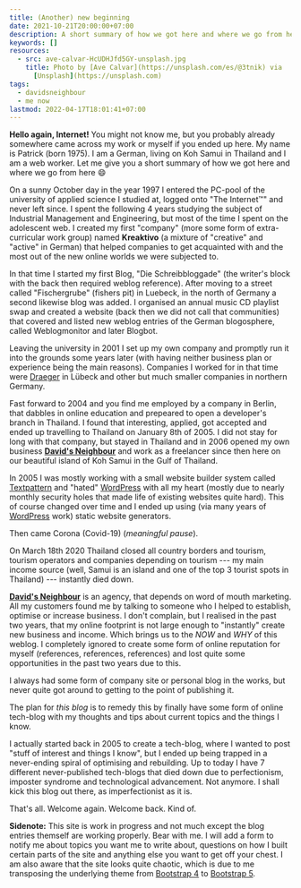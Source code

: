 ```yaml
---
title: (Another) new beginning
date: 2021-10-21T20:00:00+07:00
description: A short summary of how we got here and where we go from here.
keywords: []
resources:
  - src: ave-calvar-HcUDHJfd5GY-unsplash.jpg
    title: Photo by [Ave Calvar](https://unsplash.com/es/@3tnik) via
      [Unsplash](https://unsplash.com)
tags:
  - davidsneighbour
  - me now
lastmod: 2022-04-17T18:01:41+07:00
---
```


**Hello again, Internet!** You might not know me, but you probably already somewhere came across my work or myself if you ended up here. My name is Patrick (born 1975). I am a German, living on Koh Samui in Thailand and I am a web worker. Let me give you a short summary of how we got here and where we go from here :smile:

On a sunny October day in the year 1997 I entered the PC-pool of the university of applied science I studied at, logged onto "The Internet&trade;" and never left since. I spent the following 4 years studying the subject of Industrial Management and Engineering, but most of the time I spent on the adolescent web. I created my first "company" (more some form of extra-curricular work group) named **Kreaktivo** (a mixture of "creative" and "active" in German) that helped companies to get acquainted with and the most out of the new online worlds we were subjected to.

In that time I started my first Blog, "Die Schreibbloggade" (the writer's block with the back then required weblog reference). After moving to a street called "Fischergrube" (fishers pit) in Luebeck, in the north of Germany a second likewise blog was added. I organised an annual music CD playlist swap and created a website (back then we did not call that communities) that covered and listed new weblog entries of the German blogosphere, called Weblogmonitor and later Blogbot.

Leaving the university in 2001 I set up my own company and promptly run it into the grounds some years later (with having neither business plan or experience being the main reasons). Companies I worked for in that time were [Draeger](https://www.draeger.com/) in L&uuml;beck and other but much smaller companies in northern Germany.

Fast forward to 2004 and you find me employed by a company in Berlin, that dabbles in online education and prepeared to open a developer's branch in Thailand. I found that interesting, applied, got accepted and ended up travelling to Thailand on January 8th of 2005. I did not stay for long with that company, but stayed in Thailand and in 2006 opened my own business [**David's Neighbour**](https://davids-neighbour.com/) and work as a freelancer since then here on our beautiful island of Koh Samui in the Gulf of Thailand.

In 2005 I was mostly working with a small website builder system called [Textpattern](https://textpattern.com/) and "hated" [WordPress](https://wordpress.org) with all my heart (mostly due to nearly monthly security holes that made life of existing websites quite hard). This of course changed over time and I ended up using (via many years of [WordPress](https://wordpress.org) work) static website generators.

Then came Corona (Covid-19) (_meaningful pause_).

On March 18th 2020 Thailand closed all country borders and tourism, tourism operators and companies depending on tourism --- my main income source (well, Samui is an island and one of the top 3 tourist spots in Thailand) --- instantly died down.

[**David's Neighbour**](https://davids-neighbour.com/) is an agency, that depends on word of mouth marketing. All my customers found me by talking to someone who I helped to establish, optimise or increase business. I don't complain, but I realised in the past two years, that my online footprint is not large enough to "instantly" create new business and income. Which brings us to the _NOW_ and _WHY_ of this weblog. I completely ignored to create some form of online reputation for myself (references, references, references) and lost quite some opportunities in the past two years due to this.

I always had some form of company site or personal blog in the works, but never quite got around to getting to the point of publishing it.

The plan for _this blog_ is to remedy this by finally have some form of online tech-blog with my thoughts and tips about current topics and the things I know.

I actually started back in 2005 to create a tech-blog, where I wanted to post "stuff of interest and things I know", but I ended up being trapped in a never-ending spiral of optimising and rebuilding. Up to today I have 7 different never-published tech-blogs that died down due to perfectionism, imposter syndrome and technological advancement. Not anymore. I shall kick this blog out there, as imperfectionist as it is.

That's all. Welcome again. Welcome back. Kind of.

**Sidenote:** This site is work in progress and not much except the blog entries themself are working properly. Bear with me. I will add a form to notify me about topics you want me to write about, questions on how I built certain parts of the site and anything else you want to get off your chest. I am also aware that the site looks quite chaotic, which is due to me transposing the underlying theme from [Bootstrap 4](https://getbootstrap.com/docs/4.6/getting-started/introduction/) to [Bootstrap 5](https://getbootstrap.com/docs/5.1/getting-started/introduction/).
